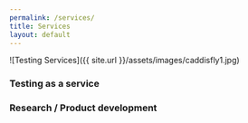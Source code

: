 ```yaml
---
permalink: /services/
title: Services
layout: default
---
```

![Testing Services]({{ site.url }}/assets/images/caddisfly1.jpg)
### Testing as a service

### Research / Product development
